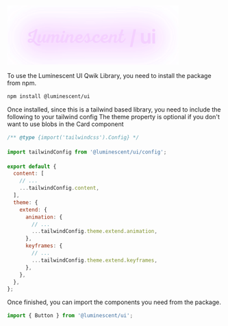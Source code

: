 <img src="./branding.png" width="400">

To use the Luminescent UI Qwik Library, you need to install the package from npm.

```bash
npm install @luminescent/ui
```

Once installed, since this is a tailwind based library, you need to include the following to your tailwind config
The theme property is optional if you don't want to use blobs in the Card component

```javascript
/** @type {import('tailwindcss').Config} */

import tailwindConfig from '@luminescent/ui/config';

export default {
  content: [
    // ...
    ...tailwindConfig.content,
  ],
  theme: {
    extend: {
      animation: {
        // ...
        ...tailwindConfig.theme.extend.animation,
      },
      keyframes: {
        // ...
        ...tailwindConfig.theme.extend.keyframes,
      },
    },
  },
};
```

Once finished, you can import the components you need from the package.

```javascript
import { Button } from '@luminescent/ui';
```
